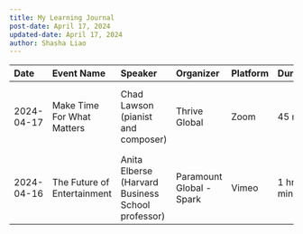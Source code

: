 ```yaml
---
title: My Learning Journal
post-date: April 17, 2024
updated-date: April 17, 2024
author: Shasha Liao
---
```


|    Date     |  Event Name   | Speaker      | Organizer  |  Platform  |   Duration         |  Key Topics    |    Label   | Comment |
| :---        | :----         | :----        | :----      | :----      |   :------          |:----              |:----       |:----    |
| 2024-04-17  | Make Time For What Matters | Chad Lawson (pianist and composer) | Thrive Global |  Zoom  | 45 mins | Music, mindfulness, and prioritizing our passions  |  Self-care | Peaceful and relaxing |
| 2024-04-16  | The Future of Entertainment | Anita Elberse (Harvard Business School professor) | Paramount Global - Spark | Vimeo | 1 hr 15 mins | Blockbuster, Superstars, Technology  | Media industry | Very informative, insightful, and inspiring |